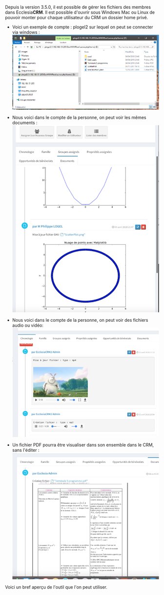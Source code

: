 
Depuis la version 3.5.0, il est possible de gérer les fichiers des membres dans Ecclesia**CRM**.
Il est possible d'ouvrir sous Windows Mac ou Linux de pouvoir monter pour chaque utilisateur du CRM un dossier home privé.

- Voici un exemple de compte : plogel2 sur lequel on peut se connecter via windows :
![Screenshot](../../img/webdav_files/webdavdrive.png)

- Nous voici dans le compte de la personne, on peut voir les mêmes documents :
![Screenshot](../../img/webdav_files/webdav1.png)

- Nous voici dans le compte de la personne, on peut voir des fichiers audio ou vidéo:
![Screenshot](../../img/webdav_files/webdavmovie.png)

- Un fichier PDF pourra être visualiser dans son ensemble dans le CRM, sans l'éditer :
![Screenshot](../../img/webdav_files/webdavpdf.png)

Voici un bref aperçu de l'outil que l'on peut utiliser.






